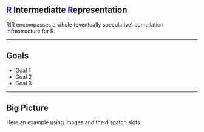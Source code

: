 ## <span style="color:blue">R</span> <span style="color:blue">I</span>ntermediatte <span style="color:blue">R</span>epresentation

RIR encompasses a whole (eventually speculative) compilation infrastructure for R.

---

## Goals

* Goal 1
* Goal 2
* Goal 3

---

## Big Picture

Here an example using images and the dispatch slots